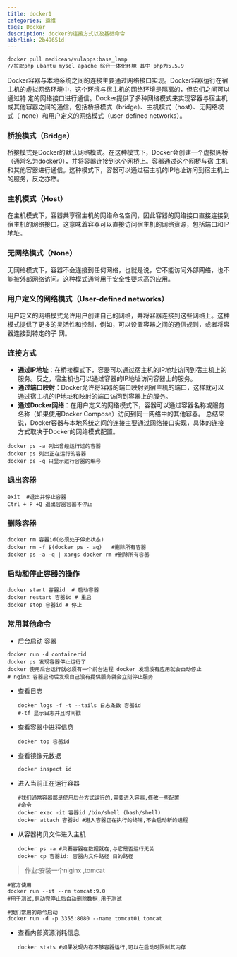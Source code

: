 ```yaml
---
title: docker1
categories: 运维
tags: Docker
description: docker的连接方式以及基础命令
abbrlink: 2b49651d
---
```

```bash
docker pull medicean/vulapps:base_lamp
//拉取php ubantu mysql apache 综合一体化环境 其中 php为5.5.9
```

Docker容器与本地系统之间的连接主要通过网络接口实现。Docker容器运行在宿主机的虚拟网络环境中，这个环境与宿主机的网络环境是隔离的，但它们之间可以通过特
定的网络接口进行通信。Docker提供了多种网络模式来实现容器与宿主机或其他容器之间的通信，包括桥接模式（bridge）、主机模式（host）、无网络模式（
none）和用户定义的网络模式（user-defined networks）。
### 桥接模式（Bridge）
桥接模式是Docker的默认网络模式。在这种模式下，Docker会创建一个虚拟网桥（通常名为docker0），并将容器连接到这个网桥上。容器通过这个网桥与宿
主机和其他容器进行通信。这种模式下，容器可以通过宿主机的IP地址访问到宿主机上的服务，反之亦然。
### 主机模式（Host）
在主机模式下，容器共享宿主机的网络命名空间，因此容器的网络接口直接连接到宿主机的网络接口。这意味着容器可以直接访问宿主机的网络资源，包括端口和IP地址。
### 无网络模式（None）
无网络模式下，容器不会连接到任何网络，也就是说，它不能访问外部网络，也不能被外部网络访问。这种模式通常用于安全性要求高的应用。
### 用户定义的网络模式（User-defined networks）
用户定义的网络模式允许用户创建自己的网络，并将容器连接到这些网络上。这种模式提供了更多的灵活性和控制，例如，可以设置容器之间的通信规则，或者将容器连接到特定的子
网。
### 连接方式
- **通过IP地址**：在桥接模式下，容器可以通过宿主机的IP地址访问到宿主机上的服务。反之，宿主机也可以通过容器的IP地址访问容器上的服务。
- **通过端口映射**：Docker允许将容器的端口映射到宿主机的端口，这样就可以通过宿主机的IP地址和映射的端口访问到容器上的服务。
- **通过Docker网络**：在用户定义的网络模式下，容器可以通过容器名称或服务名称（如果使用Docker Compose）访问到同一网络中的其他容器。
总结来说，Docker容器与本地系统之间的连接主要通过网络接口实现，具体的连接方式取决于Docker的网络模式配置。

```shell
docker ps -a 列出曾经运行过的容器
docker ps 列出正在运行的容器
docker ps -q 只显示运行容器的编号
```

### 退出容器

```shell 
exit  #退出并停止容器
Ctrl + P +Q 退出容器容器不停止
```



### 删除容器

```shell
docker rm 容器id(必须处于停止状态)
docker rm -f $(docker ps - aq)   #删除所有容器
docker ps -a -q | xargs docker rm #删除所有容器
```

### 启动和停止容器的操作

```shell
docker start 容器id  # 启动容器
docker restart 容器id # 重启
docker stop 容器id # 停止

```



### 常用其他命令

- 后台启动 容器

``` shell
docker run -d containerid 
docker ps 发现容器停止运行了
docker 使用后台运行就必须有一个前台进程 docker 发现没有应用就会自动停止
# nginx 容器启动后发现自己没有提供服务就会立刻停止服务 
```

- 查看日志

  ```shell
  docker logs -f -t --tails 日志条数 容器id 
  #-tf 显示日志并且时间戳
  ```

  

- 查看容器中进程信息

  ```shell
  docker top 容器id
  ```

- 查看镜像元数据

  ```shell
  docker inspect id
  ```

  

- 进入当前正在运行容器

  ```shell
  #我们通常容器都是使用后台方式运行的,需要进入容器,修改一些配置
  #命令 
  docker exec -it 容器id /bin/shell (bash/shell)
  docker attach 容器id #进入容器正在执行的终端,不会启动新的进程
  ```

- 从容器拷贝文件进入主机

  ```shell
  docker ps -a #只要容器在数据就在,与它是否运行无关
  docker cp 容器id: 容器内文件路径 目的路径
  ```

> 作业:安装一个niginx ,tomcat

```shell
#官方使用
docker run --it --rm tomcat:9.0
#用于测试,启动完停止后自动删除数据,用于测试

#我们常用的命令启动
docker run -d -p 3355:8080 --name tomcat01 tomcat 
```

- 查看内部资源消耗信息

  ```shell
  docker stats #如果发现内存不够容器运行,可以在启动时限制其内存
  ```

  
